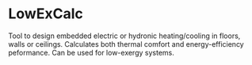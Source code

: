 # LowExCalc
Tool to design embedded electric or hydronic heating/cooling in floors, walls or ceilings. Calculates both thermal comfort and energy-efficiency peformance.  Can be used for low-exergy systems.

